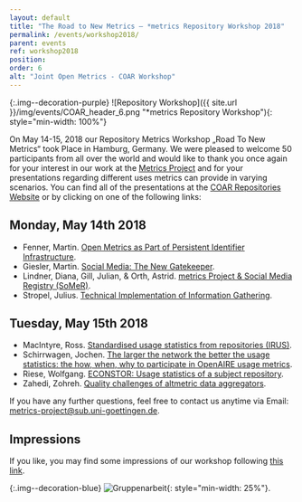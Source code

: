 ```yaml
---
layout: default
title: "The Road to New Metrics – *metrics Repository Workshop 2018"
permalink: /events/workshop2018/
parent: events
ref: workshop2018
position:
order: 6
alt: "Joint Open Metrics - COAR Workshop"
---
```


<!-- Start editing content here-->

{:.img--decoration-purple}
![Repository Workshop]({{ site.url }}/img/events/COAR_header_6.png "*metrics Repository Workshop"){: style="min-width: 100%"}

On May 14-15, 2018 our Repository Metrics Workshop „Road To New Metrics“ took Place in Hamburg, Germany. We were pleased to welcome 50 participants from all over the world and would like to thank you once again for your interest in our work at the [Metrics Project](https://metrics-project.net/index.html) and for your presentations regarding different uses metrics can provide in varying scenarios. You can find all of the presentations at the [COAR Repositories Website](https://www.coar-repositories.org/community/coar-annual-meeting-2018/programme/) or by clicking on one of the following links:

## Monday, May 14th 2018
- Fenner, Martin. [Open Metrics as Part of Persistent Identifier Infrastructure](http://doi.org/10.5281/zenodo.1250026).
- Giesler, Martin. [Social Media: The New Gatekeeper](http://doi.org/10.5281/zenodo.1250028).
- Lindner, Diana, Gill, Julian, & Orth, Astrid. [metrics Project & Social Media Registry (SoMeR)](http://doi.org/10.5281/zenodo.1250032).
- Stropel, Julius. [Technical Implementation of Information Gathering](http://doi.org/10.5281/zenodo.1250034).

## Tuesday, May 15th 2018
- MacIntyre, Ross. [Standardised usage statistics from repositories (IRUS)](http://doi.org/10.5281/zenodo.1250036).
- Schirrwagen, Jochen. [The larger the network the better the usage statistics: the how, when, why to participate in OpenAIRE usage metrics](http://doi.org/10.5281/zenodo.1250038).
- Riese, Wolfgang. [ECONSTOR: Usage statistics of a subject repository](http://doi.org/10.5281/zenodo.1250040).
- Zahedi, Zohreh. [Quality challenges of altmetric data aggregators](http://doi.org/10.5281/zenodo.1250042).

If you have any further questions, feel free to contact us anytime via Email: metrics-project@sub.uni-goettingen.de.

## Impressions
If you like, you may find some impressions of our workshop following [this link](https://metrics-project.net/en/news/2018-06-06-road-to-new-metrics-pictures).

{:.img--decoration-blue}
![Gruppenarbeit](https://metrics-project.net/img/events/6-Groupwork-AstridOrth.jpg){: style="min-width: 25%"}.

